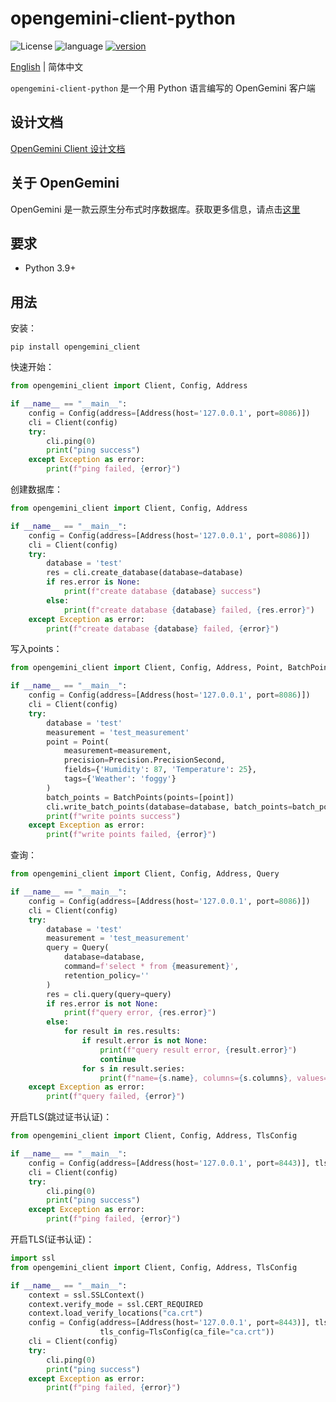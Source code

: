 # opengemini-client-python

![License](https://img.shields.io/badge/开源许可证-Apache2.0-green) ![language](https://img.shields.io/badge/语言-Python-blue.svg) [![version](https://img.shields.io/github/v/tag/opengemini/opengemini-client-python?label=%e5%8f%91%e8%a1%8c%e7%89%88%e6%9c%ac&color=blue)](https://github.com/opengemini/opengemini-client-python/releases)

[English](README.md) | 简体中文

`opengemini-client-python` 是一个用 Python 语言编写的 OpenGemini 客户端

## 设计文档

[OpenGemini Client 设计文档](https://github.com/openGemini/openGemini.github.io/blob/main/src/zh/guide/develop/client_design.md)

## 关于 OpenGemini

OpenGemini 是一款云原生分布式时序数据库。获取更多信息，请点击[这里](https://github.com/openGemini/openGemini)

## 要求

- Python 3.9+

## 用法

安装：

```
pip install opengemini_client
```

快速开始：

```python
from opengemini_client import Client, Config, Address

if __name__ == "__main__":
    config = Config(address=[Address(host='127.0.0.1', port=8086)])
    cli = Client(config)
    try:
        cli.ping(0)
        print("ping success")
    except Exception as error:
        print(f"ping failed, {error}")

```

创建数据库：
```python
from opengemini_client import Client, Config, Address

if __name__ == "__main__":
    config = Config(address=[Address(host='127.0.0.1', port=8086)])
    cli = Client(config)
    try:
        database = 'test'
        res = cli.create_database(database=database)
        if res.error is None:
            print(f"create database {database} success")
        else:
            print(f"create database {database} failed, {res.error}")
    except Exception as error:
        print(f"create database {database} failed, {error}")

```

写入points：

```python
from opengemini_client import Client, Config, Address, Point, BatchPoints, Precision

if __name__ == "__main__":
    config = Config(address=[Address(host='127.0.0.1', port=8086)])
    cli = Client(config)
    try:
        database = 'test'
        measurement = 'test_measurement'
        point = Point(
            measurement=measurement,
            precision=Precision.PrecisionSecond,
            fields={'Humidity': 87, 'Temperature': 25},
            tags={'Weather': 'foggy'}
        )
        batch_points = BatchPoints(points=[point])
        cli.write_batch_points(database=database, batch_points=batch_points)
        print(f"write points success")
    except Exception as error:
        print(f"write points failed, {error}")

```

查询：

```python
from opengemini_client import Client, Config, Address, Query

if __name__ == "__main__":
    config = Config(address=[Address(host='127.0.0.1', port=8086)])
    cli = Client(config)
    try:
        database = 'test'
        measurement = 'test_measurement'
        query = Query(
            database=database,
            command=f'select * from {measurement}',
            retention_policy=''
        )
        res = cli.query(query=query)
        if res.error is not None:
            print(f"query error, {res.error}")
        else:
            for result in res.results:
                if result.error is not None:
                    print(f"query result error, {result.error}")
                    continue
                for s in result.series:
                    print(f"name={s.name}, columns={s.columns}, values={s.values}")
    except Exception as error:
        print(f"query failed, {error}")

```

开启TLS(跳过证书认证)：

```python
from opengemini_client import Client, Config, Address, TlsConfig

if __name__ == "__main__":
    config = Config(address=[Address(host='127.0.0.1', port=8443)], tls_enabled=True)
    cli = Client(config)
    try:
        cli.ping(0)
        print("ping success")
    except Exception as error:
        print(f"ping failed, {error}")

```

开启TLS(证书认证)：

```python
import ssl
from opengemini_client import Client, Config, Address, TlsConfig

if __name__ == "__main__":
    context = ssl.SSLContext()
    context.verify_mode = ssl.CERT_REQUIRED
    context.load_verify_locations("ca.crt")
    config = Config(address=[Address(host='127.0.0.1', port=8443)], tls_enabled=True,
                    tls_config=TlsConfig(ca_file="ca.crt"))
    cli = Client(config)
    try:
        cli.ping(0)
        print("ping success")
    except Exception as error:
        print(f"ping failed, {error}")

```

